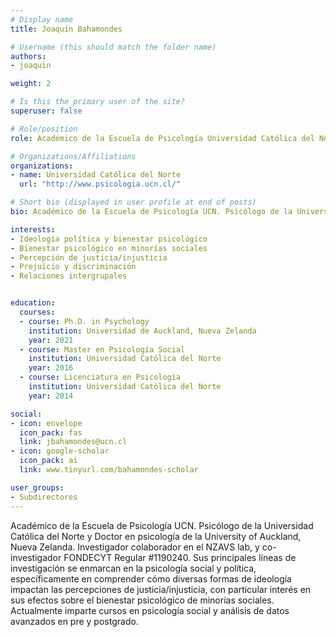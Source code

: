 ```yaml
---
# Display name
title: Joaquín Bahamondes

# Username (this should match the folder name)
authors:
- joaquin

weight: 2 

# Is this the primary user of the site?
superuser: false

# Role/position
role: Académico de la Escuela de Psicología Universidad Católica del Norte.

# Organizations/Affiliations
organizations:
- name: Universidad Católica del Norte
  url: "http://www.psicologia.ucn.cl/"

# Short bio (displayed in user profile at end of posts)
bio: Académico de la Escuela de Psicología UCN. Psicólogo de la Universidad Católica del Norte y Doctor en psicología de la University of Auckland, Nueva Zelanda. Investigador colaborador en el NZAVS lab, y co-investigador FONDECYT Regular #1190240. Sus principales líneas de investigación se enmarcan en la psicología social y política, específicamente en comprender cómo diversas formas de ideología impactan las percepciones de justicia/injusticia, con particular interés en sus efectos sobre el bienestar psicológico de minorías sociales. Actualmente imparte cursos en psicología social y análisis de datos avanzados en pre y postgrado.

interests:
- Ideología política y bienestar psicológico
- Bienestar psicológico en minorías sociales
- Percepción de justicia/injusticia
- Prejuicio y discriminación
- Relaciones intergrupales


education:
  courses:
  - course: Ph.D. in Psychology
    institution: Universidad de Auckland, Nueva Zelanda
    year: 2021
  - course: Master en Psicología Social
    institution: Universidad Católica del Norte
    year: 2016
  - course: Licenciatura en Psicología
    institution: Universidad Católica del Norte
    year: 2014

social:
- icon: envelope
  icon_pack: fas
  link: jbahamondes@ucn.cl
- icon: google-scholar
  icon_pack: ai
  link: www.tinyurl.com/bahamondes-scholar

user_groups:
- Subdirectores
---
```


Académico de la Escuela de Psicología UCN. Psicólogo de la Universidad Católica del Norte y Doctor en psicología de la University of Auckland, Nueva Zelanda. Investigador colaborador en el NZAVS lab, y co-investigador FONDECYT Regular #1190240. Sus principales líneas de investigación se enmarcan en la psicología social y política, específicamente en comprender cómo diversas formas de ideología impactan las percepciones de justicia/injusticia, con particular interés en sus efectos sobre el bienestar psicológico de minorías sociales. Actualmente imparte cursos en psicología social y análisis de datos avanzados en pre y postgrado.
